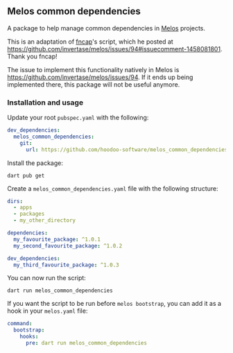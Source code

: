 ## Melos common dependencies

A package to help manage common dependencies in [Melos](https://github.com/invertase/melos) projects.

This is an adaptation of [fncap](https://github.com/fncap)'s script, which he posted at https://github.com/invertase/melos/issues/94#issuecomment-1458081801. Thank you fncap!

The issue to implement this functionality natively in Melos is https://github.com/invertase/melos/issues/94.
If it ends up being implemented there, this package will not be useful anymore.

### Installation and usage

Update your root `pubspec.yaml` with the following:

```yaml
dev_dependencies:
  melos_common_dependencies:
    git:
      url: https://github.com/hoodoo-software/melos_common_dependencies.git
```

Install the package:

```shell
dart pub get
```

Create a `melos_common_dependencies.yaml` file with the following structure:

```yaml
dirs:
  - apps
  - packages
  - my_other_directory

dependencies:
  my_favourite_package: ^1.0.1
  my_second_favourite_package: ^1.0.2

dev_dependencies:
  my_third_favourite_package: ^1.0.3
```

You can now run the script:

```shell
dart run melos_common_dependencies
```

If you want the script to be run before `melos bootstrap`, you can add it as a hook in your `melos.yaml` file:

```yaml
command:
  bootstrap:
    hooks:
      pre: dart run melos_common_dependencies
```
